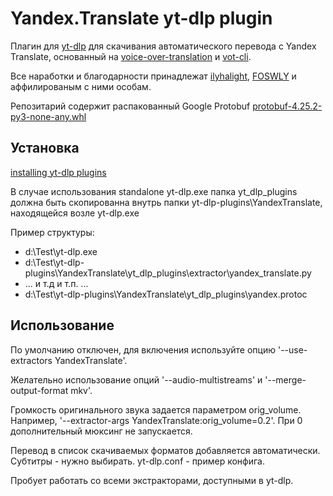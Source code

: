 # Yandex.Translate yt-dlp plugin
Плагин для [yt-dlp](https://github.com/yt-dlp/yt-dlp#readme) для скачивания автоматического перевода с Yandex Translate, основанный на [voice-over-translation](https://github.com/ilyhalight/voice-over-translation) и [vot-cli](https://github.com/FOSWLY/vot-cli).

Все наработки и благодарности принадлежат [ilyhalight](https://github.com/ilyhalight), [FOSWLY](https://github.com/FOSWLY) и аффилированым с ними особам.

Репозитарий содержит распакованный Google Protobuf [protobuf-4.25.2-py3-none-any.whl](https://pypi.org/project/protobuf/#files)

## Установка

[installing yt-dlp plugins](https://github.com/yt-dlp/yt-dlp#installing-plugins)

В случае использования standalone yt-dlp.exe папка yt_dlp_plugins должна быть скопированна внутрь папки yt-dlp-plugins\YandexTranslate, находящейся возле yt-dlp.exe

Пример структуры:

- d:\Test\yt-dlp.exe
- d:\Test\yt-dlp-plugins\YandexTranslate\yt_dlp_plugins\extractor\yandex_translate.py
- ... и т.д и т.п. ... 
- d:\Test\yt-dlp-plugins\YandexTranslate\yt_dlp_plugins\yandex.protoc

## Использование

По умолчанию отключен, для включения используйте опцию '--use-extractors YandexTranslate'.

Желательно использование опций '--audio-multistreams' и '--merge-output-format mkv'.

Громкость оригинального звука задается параметром orig_volume. Например, '--extractor-args YandexTranslate:orig_volume=0.2'. При 0 дополнительный мюксинг не запускается.

Перевод в список скачиваемых форматов добавляется автоматически. Субтитры - нужно выбирать. yt-dlp.conf - пример конфига.

Пробует работать со всеми экстракторами, доступными в yt-dlp.

